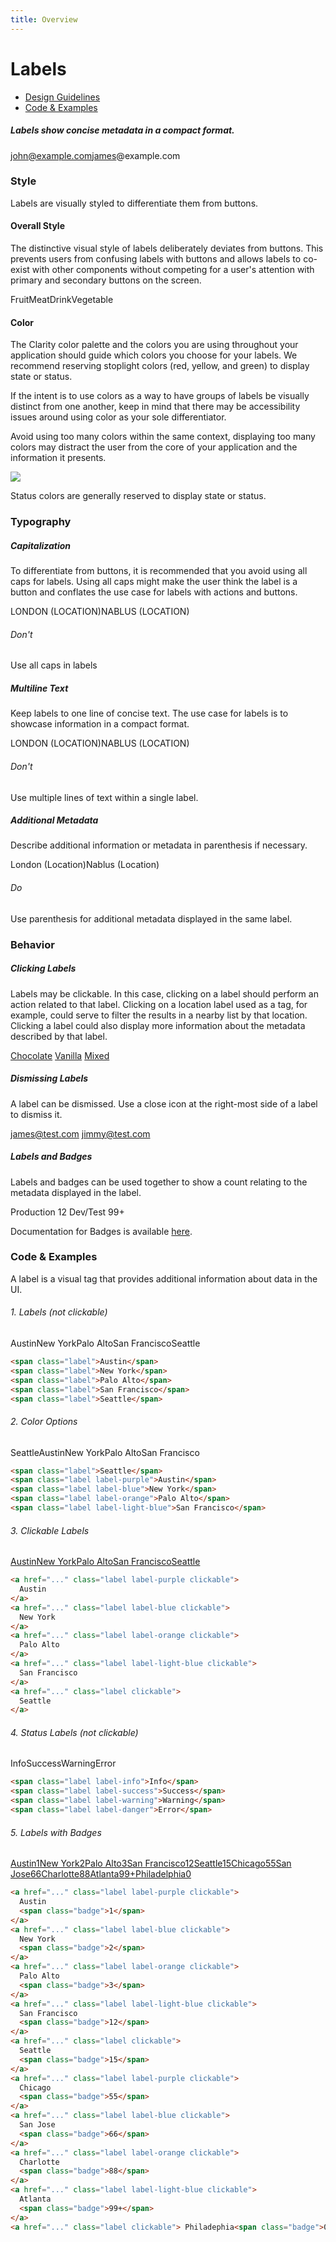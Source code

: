 ```yaml
---
title: Overview
---
```


# Labels

- [Design Guidelines](/documentation/labels#top)
- [Code & Examples](/documentation/labels#examples)

##### Labels show concise metadata in a compact format.

john@example.comjames@example.com

### Style

Labels are visually styled to differentiate them from buttons.

#### Overall Style

The distinctive visual style of labels deliberately deviates from buttons. This prevents users from confusing labels with buttons and allows labels to co-exist with other components without competing for a user's attention with primary and secondary buttons on the screen.

FruitMeatDrinkVegetable

#### Color

The Clarity color palette and the colors you are using throughout your application should guide which colors you choose for your labels. We recommend reserving stoplight colors (red, yellow, and green) to display state or status.

If the intent is to use colors as a way to have groups of labels be visually distinct from one another, keep in mind that there may be accessibility issues around using color as your sole differentiator.

Avoid using too many colors within the same context, displaying too many colors may distract the user from the core of your application and the information it presents.

![](assets/images/documentation/labels/labels_color.svg)

Status colors are generally reserved to display state or status.

### Typography

##### Capitalization

To differentiate from buttons, it is recommended that you avoid using all caps for labels. Using all caps might make the user think the label is a button and conflates the use case for labels with actions and buttons.

LONDON (LOCATION)NABLUS (LOCATION)

###### Don't

Use all caps in labels

##### Multiline Text

Keep labels to one line of concise text. The use case for labels is to showcase information in a compact format.

LONDON
(LOCATION)NABLUS
(LOCATION)

###### Don't

Use multiple lines of text within a single label.

##### Additional Metadata

Describe additional information or metadata in parenthesis if necessary.

London (Location)Nablus (Location)

###### Do

Use parenthesis for additional metadata displayed in the same label.

### Behavior

##### Clicking Labels

Labels may be clickable. In this case, clicking on a label should perform an action related to that label. Clicking on a location label used as a tag, for example, could serve to filter the results in a nearby list by that location. Clicking a label could also display more information about the metadata described by that label.

[Chocolate](javascript://) [Vanilla](javascript://) [Mixed](javascript://)

##### Dismissing Labels

A label can be dismissed. Use a close icon at the right-most side of a label to dismiss it.

[james@test.com](javascript://) [jimmy@test.com](javascript://)

##### Labels and Badges

Labels and badges can be used together to show a count relating to the metadata displayed in the label.

Production 12 Dev/Test 99+

Documentation for Badges is available [here](/documentation/badges).

### Code & Examples

A label is a visual tag that provides additional information about data in the UI.

###### 1\. Labels (not clickable)

AustinNew YorkPalo AltoSan FranciscoSeattle

```html
<span class="label">Austin</span>
<span class="label">New York</span>
<span class="label">Palo Alto</span>
<span class="label">San Francisco</span>
<span class="label">Seattle</span>
```

###### 2\. Color Options

SeattleAustinNew YorkPalo AltoSan Francisco

```html
<span class="label">Seattle</span>
<span class="label label-purple">Austin</span>
<span class="label label-blue">New York</span>
<span class="label label-orange">Palo Alto</span>
<span class="label label-light-blue">San Francisco</span>
```

###### 3\. Clickable Labels

[Austin](javascript://)[New York](javascript://)[Palo Alto](javascript://)[San Francisco](javascript://)[Seattle](javascript://)

```html
<a href="..." class="label label-purple clickable">
  Austin
</a>
<a href="..." class="label label-blue clickable">
  New York
</a>
<a href="..." class="label label-orange clickable">
  Palo Alto
</a>
<a href="..." class="label label-light-blue clickable">
  San Francisco
</a>
<a href="..." class="label clickable">
  Seattle
</a>
```

###### 4\. Status Labels (not clickable)

InfoSuccessWarningError

```html
<span class="label label-info">Info</span>
<span class="label label-success">Success</span>
<span class="label label-warning">Warning</span>
<span class="label label-danger">Error</span>
```

###### 5\. Labels with Badges

[Austin1](javascript://)[New York2](javascript://)[Palo Alto3](javascript://)[San Francisco12](javascript://)[Seattle15](javascript://)[Chicago55](javascript://)[San Jose66](javascript://)[Charlotte88](javascript://)[Atlanta99+](javascript://)[Philadelphia0](javascript://)

```html
<a href="..." class="label label-purple clickable">
  Austin
  <span class="badge">1</span>
</a>
<a href="..." class="label label-blue clickable">
  New York
  <span class="badge">2</span>
</a>
<a href="..." class="label label-orange clickable">
  Palo Alto
  <span class="badge">3</span>
</a>
<a href="..." class="label label-light-blue clickable">
  San Francisco
  <span class="badge">12</span>
</a>
<a href="..." class="label clickable">
  Seattle
  <span class="badge">15</span>
</a>
<a href="..." class="label label-purple clickable">
  Chicago
  <span class="badge">55</span>
</a>
<a href="..." class="label label-blue clickable">
  San Jose
  <span class="badge">66</span>
</a>
<a href="..." class="label label-orange clickable">
  Charlotte
  <span class="badge">88</span>
</a>
<a href="..." class="label label-light-blue clickable">
  Atlanta
  <span class="badge">99+</span>
</a>
<a href="..." class="label clickable"> Philadephia<span class="badge">0</span> </a>
```

